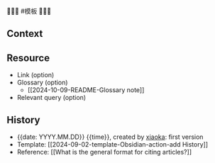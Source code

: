 💩💩💩 #模板 💩💩💩

## Context

## Resource

- Link (option)
- Glossary (option)
    - [[2024-10-09-README-Glossary note]]
- Relevant query (option)

## History

- {{date: YYYY.MM.DD}} {{time}}, created by [xiaoka](https://www.xiaokaup.com/): first version
- Template: [[2024-09-02-template-Obsidian-action-add History]]
- Reference: [[What is the general format for citing articles?]]
